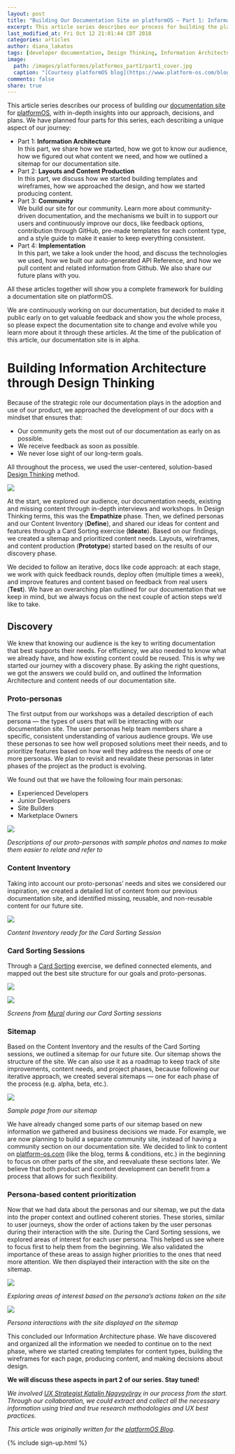 ```yaml
---
layout: post
title: "Building Our Documentation Site on platformOS — Part 1: Information Architecture"
excerpt: This article series describes our process for building the platformOS documentation site, with in-depth insights into our approach, decisions, and plans. In this part, we share how we started, how we got to know our audience, how we figured out what content we need, and how we outlined a sitemap for our documentation site.
last_modified_at: Fri Oct 12 21:01:44 CDT 2018
categories: articles
author: diana_lakatos
tags: [developer documentation, Design Thinking, Information Architecture, docs, documentation, UX]
image:
  path: /images/platformos/platformos_part1/part1_cover.jpg
  caption: "[Courtesy platformOS blog](https://www.platform-os.com/blog/post/building-our-documentation-site-on-platform-os-part-1-information-architecture)"
comments: false
share: true
---
```


This article series describes our process of building our [documentation site](https://documentation.platform-os.com/) for [platformOS](https://www.platform-os.com/), with in-depth insights into our approach, decisions, and plans. We have planned four parts for this series, each describing a unique aspect of our journey:  

* Part 1: **Information Architecture**  
  In this part, we share how we started, how we got to know our audience, how we figured out what content we need, and how we outlined a sitemap for our documentation site.
* Part 2: **Layouts and Content Production**  
  In this part, we discuss how we started building templates and wireframes, how we approached the design, and how we started producing content.  
* Part 3: **Community**  
  We build our site for our community. Learn more about community-driven documentation, and the mechanisms we built in to support our users and continuously improve our docs, like feedback options, contribution through GitHub, pre-made templates for each content type, and a style guide to make it easier to keep everything consistent.  
* Part 4: **Implementation**  
  In this part, we take a look under the hood, and discuss the technologies we used, how we built our auto-generated API Reference, and how we pull content and related information from Github. We also share our future plans with you.  

All these articles together will show you a complete framework for building a documentation site on platformOS.

We are continuously working on our documentation, but decided to make it public early on to get valuable feedback and show you the whole process, so please expect the documentation site to change and evolve while you learn more about it through these articles. At the time of the publication of this article, our documentation site is in alpha.  

# Building Information Architecture through Design Thinking

Because of the strategic role our documentation plays in the adoption and use of our product, we approached the development of our docs with a mindset that ensures that:  

* Our community gets the most out of our documentation as early on as possible.
* We receive feedback as soon as possible.
* We never lose sight of our long-term goals.  

All throughout the process, we used the user-centered, solution-based [Design Thinking](https://en.wikipedia.org/wiki/Design_thinking) method.  

![](/images/platformos/platformos_part1/design_thinking.png)

At the start, we explored our audience, our documentation needs, existing and missing content through in-depth interviews and workshops. In Design Thinking terms, this was the **Empathize** phase. Then, we defined personas and our Content Inventory (**Define**), and shared our ideas for content and features through a Card Sorting exercise (**Ideate**). Based on our findings, we created a sitemap and prioritized content needs. Layouts, wireframes, and content production (**Prototype**) started based on the results of our discovery phase.

We decided to follow an iterative, docs like code approach: at each stage, we work with quick feedback rounds, deploy often (multiple times a week), and improve features and content based on feedback from real users (**Test**). We have an overarching plan outlined for our documentation that we keep in mind, but we always focus on the next couple of action steps we’d like to take.  

## Discovery 

We knew that knowing our audience is the key to writing documentation that best supports their needs. For efficiency, we also needed to know what we already have, and how existing content could be reused. This is why we started our journey with a discovery phase. By asking the right questions, we got the answers we could build on, and outlined the Information Architecture and content needs of our documentation site.  

### Proto-personas

The first output from our workshops was a detailed description of each persona — the types of users that will be interacting with our documentation site. The user personas help team members share a specific, consistent understanding of various audience groups. We use these personas to see how well proposed solutions meet their needs, and to prioritize features based on how well they address the needs of one or more personas. We plan to revisit and revalidate these personas in later phases of the project as the product is evolving.  

We found out that we have the following four main personas:  

* Experienced Developers
* Junior Developers
* Site Builders
* Marketplace Owners

![](/images/platformos/platformos_part1/protopersonas.jpg)

_Descriptions of our proto-personas with sample photos and names to make them easier to relate and refer to_

### Content Inventory

Taking into account our proto-personas’ needs and sites we considered our inspiration, we created a detailed list of content from our previous documentation site, and identified missing, reusable, and non-reusable content for our future site.   

![](/images/platformos/platformos_part1/content_inventory.png)

_Content Inventory ready for the Card Sorting Session_

### Card Sorting Sessions

Through a [Card Sorting](https://www.usability.gov/how-to-and-tools/methods/card-sorting.html) exercise, we defined connected elements, and mapped out the best site structure for our goals and proto-personas.

![](/images/platformos/platformos_part1/cardsorting.png)

![](/images/platformos/platformos_part1/cardsorting2.png)

_Screens from [Mural](https://mural.co/) during our Card Sorting sessions_  

### Sitemap

Based on the Content Inventory and the results of the Card Sorting sessions, we outlined a sitemap for our future site. Our sitemap shows the structure of the site. We can also use it as a roadmap to keep track of site improvements, content needs, and project phases, because following our iterative approach, we created several sitemaps — one for each phase of the process (e.g. alpha, beta, etc.).

![](/images/platformos/platformos_part1/sitemap.png)

_Sample page from our sitemap_  

We have already changed some parts of our sitemap based on new information we gathered and business decisions we made. For example, we are now planning to build a separate community site, instead of having a community section on our documentation site. We decided to link to content on [platform-os.com](https://www.platform-os.com/blog/post/platform-os-blog-module) (like the blog, terms & conditions, etc.) in the beginning to focus on other parts of the site, and reevaluate these sections later. We believe that both product and content development can benefit from a process that allows for such flexibility.  

### Persona-based content prioritization

Now that we had data about the personas and our sitemap, we put the data into the proper context and outlined coherent stories. These stories, similar to user journeys, show the order of actions taken by the user personas during their interaction with the site. During the Card Sorting sessions, we explored areas of interest for each user persona. This helped us see where to focus first to help them from the beginning. We also validated the importance of these areas to assign higher priorities to the ones that need more attention. We then displayed their interaction with the site on the sitemap.

![](/images/platformos/platformos_part1/userjourneys1.png)

_Exploring areas of interest based on the persona’s actions taken on the site_  

![](/images/platformos/platformos_part1/sitemap_userjourneys.png)

_Persona interactions with the site displayed on the sitemap_  

This concluded our Information Architecture phase. We have discovered and organized all the information we needed to continue on to the next phase, where we started creating templates for content types, building the wireframes for each page, producing content, and making decisions about design.

**We will discuss these aspects in part 2 of our series. Stay tuned!**

_We involved [UX Strategist Katalin Nagygyörgy](https://www.linkedin.com/in/nagygyorgykatalin/) in our process from the start. Through our collaboration, we could extract and collect all the necessary information using tried and true research methodologies and UX best practices._

_This article was originally written for the [platformOS Blog](https://www.platform-os.com/blog/post/building-our-documentation-site-on-platformos-part-1-information-architecture)._

{% include sign-up.html %}
